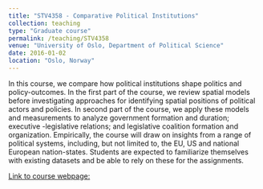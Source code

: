 ```yaml
---
title: "STV4358 - Comparative Political Institutions"
collection: teaching
type: "Graduate course"
permalink: /teaching/STV4358
venue: "University of Oslo, Department of Political Science"
date: 2016-01-02
location: "Oslo, Norway"
---
```

In this course, we compare how political institutions shape politics and policy-outcomes.
In the first part of the course, we review spatial models before investigating approaches for identifying spatial positions of political actors and policies.
In second part of the course, we apply these models and measurements to analyze government formation and duration; executive -legislative relations; and legislative coalition formation and organization.
Empirically, the course will draw on insights from a range of political systems, including, but not limited to, the EU, US and national European nation-states. Students are expected to familiarize themselves with existing datasets and be able to rely on these for the assignments.

[Link to course webpage:](hhttp://www.uio.no/studier/emner/sv/statsvitenskap/STV4358/index.html)